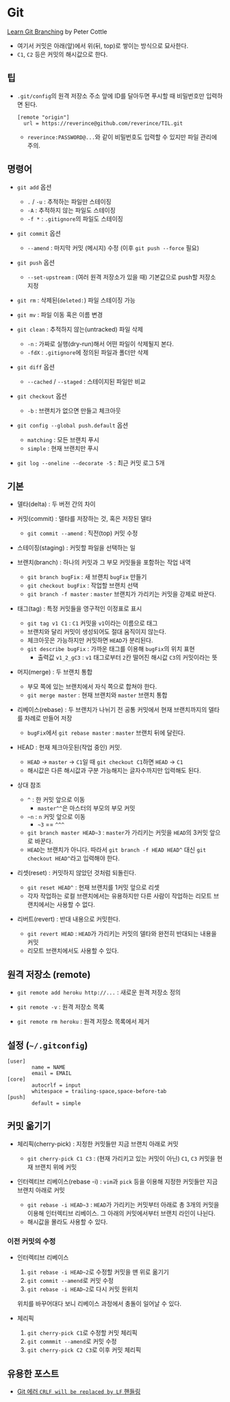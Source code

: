 # Git

[Learn Git Branching](https://learngitbranching.js.org/) by Peter Cottle

* 여기서 커밋은 아래(앞)에서 위(뒤, top)로 쌓이는 방식으로 묘사한다.
* `C1`, `C2` 등은 커밋의 해시값으로 한다.

## 팁

* `.git/config`의 원격 저장소 주소 앞에 ID를 달아두면 푸시할 때 비밀번호만 입력하면 된다.
  ```
  [remote "origin"]
    url = https://reverince@github.com/reverince/TIL.git
  ```
  * `reverince:PASSWORD@...`와 같이 비밀번호도 입력할 수 있지만 파일 관리에 주의.

## 명령어

* `git add` 옵션
  * `.` / `-u` : 추적하는 파일만 스테이징
  * `-A` : 추적하지 않는 파일도 스테이징
  * `-f *` : `.gitignore`의 파일도 스테이징

* `git commit` 옵션
  * `--amend` : 마지막 커밋 (메시지) 수정 (이후 `git push --force` 필요)

* `git push` 옵션
  * `--set-upstream` : (여러 원격 저장소가 있을 때) 기본값으로 push할 저장소 지정

* `git rm` : 삭제된(`deleted:`) 파일 스테이징 가능

* `git mv` : 파일 이동 혹은 이름 변경

* `git clean` : 추적하지 않는(untracked) 파일 삭제
  * `-n` : 가짜로 실행(dry-run)해서 어떤 파일이 삭제될지 본다.
  * `-fdX` : `.gitignore`에 정의된 파일과 폴더만 삭제

* `git diff` 옵션
  * `--cached` / `--staged` : 스테이지된 파일만 비교

* `git checkout` 옵션
  * `-b` : 브랜치가 없으면 만들고 체크아웃

* `git config --global push.default` 옵션
  * `matching` : 모든 브랜치 푸시
  * `simple` : 현재 브랜치만 푸시

* `git log --oneline --decorate -5` : 최근 커밋 로그 5개

## 기본

* 델타(delta) : 두 버전 간의 차이

* 커밋(commit) : 델타를 저장하는 것, 혹은 저장된 델타
  * `git commit --amend` : 직전(top) 커밋 수정

* 스테이징(staging) : 커밋할 파일을 선택하는 일

* 브랜치(branch) : 하나의 커밋과 그 부모 커밋들을 포함하는 작업 내역
  * `git branch bugFix` : 새 브랜치 `bugFix` 만들기
  * `git checkout bugFix` : 작업할 브랜치 선택
  * `git branch -f master` : `master` 브랜치가 가리키는 커밋을 강제로 바꾼다.

* 태그(tag) : 특정 커밋들을 영구적인 이정표로 표시
  * `git tag v1 C1` : `C1` 커밋을 `v1`이라는 이름으로 태그
  * 브랜치와 달리 커밋이 생성되어도 절대 움직이지 않는다.
  * 체크아웃은 가능하지만 커밋하면 `HEAD`가 분리된다.
  * `git describe bugFix` : 가까운 태그를 이용해 `bugFix`의 위치 표현
    * 출력값 `v1_2_gC3` : `v1` 태그로부터 `2`칸 떨어진 해시값 `C3`의 커밋이라는 뜻

* 머지(merge) : 두 브랜치 통합
  * 부모 쪽에 있는 브랜치에서 자식 쪽으로 합쳐야 한다.
  * `git merge master` : 현재 브랜치와 `master` 브랜치 통합

* 리베이스(rebase) : 두 브랜치가 나뉘기 전 공통 커밋에서 현재 브랜치까지의 델타를 차례로 만들어 저장
  * `bugFix`에서 `git rebase master` : `master` 브랜치 뒤에 달린다.

* HEAD : 현재 체크아웃된(작업 중인) 커밋.
  * `HEAD` -> `master` -> `C1`일 때 `git checkout C1`하면 `HEAD` -> `C1`
  * 해시값은 다른 해시값과 구분 가능해지는 글자수까지만 입력해도 된다.

* 상대 참조
  * `^` : 한 커밋 앞으로 이동
    * `master^^`은 마스터의 부모의 부모 커밋
  * `~n` : `n` 커밋 앞으로 이동
    * `~3` == `^^^`
  * `git branch master HEAD~3` : `master`가 가리키는 커밋을 `HEAD`의 3커밋 앞으로 바꾼다.
  * `HEAD`는 브랜치가 아니다. 따라서 `git branch -f HEAD HEAD^` 대신 `git checkout HEAD^`라고 입력해야 한다.

* 리셋(reset) : 커밋하지 않았던 것처럼 되돌린다.
  * `git reset HEAD^` : 현재 브랜치를 1커밋 앞으로 리셋
  * 각자 작업하는 로컬 브랜치에서는 유용하지만 다른 사람이 작업하는 리모트 브랜치에서는 사용할 수 없다.

* 리버트(revert) : 반대 내용으로 커밋한다.
  * `git revert HEAD` : `HEAD`가 가리키는 커밋의 델타와 완전히 반대되는 내용을 커밋
  * 리모트 브랜치에서도 사용할 수 있다.

## 원격 저장소 (remote)

* `git remote add heroku http://...` : 새로운 원격 저장소 정의

* `git remote -v` : 원격 저장소 목록

* `git remote rm heroku` : 원격 저장소 목록에서 제거

## 설정 (`~/.gitconfig`)

```
[user]
        name = NAME
        email = EMAIL
[core]
        autocrlf = input
        whitespace = trailing-space,space-before-tab
[push]
        default = simple
```

## 커밋 옮기기

* 체리픽(cherry-pick) : 지정한 커밋들만 지금 브랜치 아래로 커밋
  * `git cherry-pick C1 C3` : (현재 가리키고 있는 커밋이 아닌) `C1`, `C3` 커밋을 현재 브랜치 위에 커밋

* 인터렉티브 리베이스(rebase -i) : `vim`과 `pick` 등을 이용해 지정한 커밋들만 지금 브랜치 아래로 커밋
  * `git rebase -i HEAD~3` : `HEAD`가 가리키는 커밋부터 아래로 총 3개의 커밋을 이용해 인터렉티브 리베이스. 그 아래의 커밋에서부터 브랜치 라인이 나뉜다.
  * 해시값을 몰라도 사용할 수 있다.

### 이전 커밋의 수정

* 인터렉티브 리베이스
  1. `git rebase -i HEAD~2`로 수정할 커밋을 맨 위로 옮기기
  1. `git commit --amend`로 커밋 수정
  1. `git rebase -i HEAD~2`로 다시 커밋 원위치

  위치를 바꾸어대다 보니 리베이스 과정에서 충돌이 일어날 수 있다.

* 체리픽
  1. `git cherry-pick C1`로 수정할 커밋 체리픽
  1. `git commmit --amend`로 커밋 수정
  1. `git cherry-pick C2 C3`로 이후 커밋 체리픽

## 유용한 포스트

* [Git 에러 `CRLF will be replaced by LF` 핸들링](https://blog.jaeyoon.io/2018/01/git-crlf.html)
